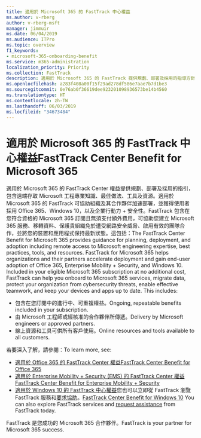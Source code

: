 ```yaml
---
title: 適用於 Microsoft 365 的 FastTrack 中心權益
ms.author: v-rberg
author: v-rberg-msft
manager: jimmuir
ms.date: 06/04/2019
ms.audience: ITPro
ms.topic: overview
f1_keywords:
- microsoft-365-onboarding-benefit
ms.service: m365-administration
localization_priority: Priority
ms.collection: FastTrack
description: 適用於 Microsoft 365 的 FastTrack 提供規劃、部署及採用的指導方針，包含遠端存取 Microsoft 工程專業知識、最佳做法、工具及資源。適用於 Microsoft 365 的 FastTrack 可協助組織及其合作夥伴加速部署，並獲得使用者採用 Office 365、Windows 10，以及企業行動力 + 安全性。
ms.openlocfilehash: a283f408a00f15f29ad278df586e7aae7b7d1be3
ms.sourcegitcommit: 0e76ab0f36619dee923201098936573be14b4560
ms.translationtype: HT
ms.contentlocale: zh-TW
ms.lasthandoff: 06/03/2019
ms.locfileid: "34673484"
---
```

# <a name="fasttrack-center-benefit-for-microsoft-365"></a><span data-ttu-id="b93d8-104">適用於 Microsoft 365 的 FastTrack 中心權益</span><span class="sxs-lookup"><span data-stu-id="b93d8-104">FastTrack Center Benefit for Microsoft 365</span></span>

<span data-ttu-id="b93d8-p102">適用於 Microsoft 365 的 FastTrack Center 權益提供規劃、部署及採用的指引，包含遠端存取 Microsoft 工程專業知識、最佳做法、工具及資源。適用於 Microsoft 365 的 FastTrack 可協助組織及其合作夥伴加速部署，並獲得使用者採用 Office 365、Windows 10，以及企業行動力 + 安全性。FastTrack 包含在您符合資格的 Microsoft 365 訂閱且無須支付額外費用，可協助您建立 Microsoft 365 服務、移轉資料、保護貴組織免於遭受網路安全威脅、啟用有效的團隊合作，並將您的裝置和應用程式保持最新狀態。這包括：</span><span class="sxs-lookup"><span data-stu-id="b93d8-p102">The FastTrack Center Benefit for Microsoft 365 provides guidance for planning, deployment, and adoption including remote access to Microsoft engineering expertise, best practices, tools, and resources. FastTrack for Microsoft 365 helps organizations and their partners accelerate deployment and gain end-user adoption of Office 365, Enterprise Mobility + Security, and Windows 10. Included in your eligible Microsoft 365 subscription at no additional cost, FastTrack can help you onboard to Microsoft 365 services, migrate data, protect your organization from cybersecurity threats, enable effective teamwork, and keep your devices and apps up to date. This includes:</span></span>

- <span data-ttu-id="b93d8-109">包含在您訂閱中的進行中、可重複權益。</span><span class="sxs-lookup"><span data-stu-id="b93d8-109">Ongoing, repeatable benefits included in your subscription.</span></span>
- <span data-ttu-id="b93d8-110">由 Microsoft 工程師或經核准的合作夥伴所傳遞。</span><span class="sxs-lookup"><span data-stu-id="b93d8-110">Delivery by Microsoft engineers or approved partners.</span></span>
- <span data-ttu-id="b93d8-111">線上資源和工具可供所有客戶使用。</span><span class="sxs-lookup"><span data-stu-id="b93d8-111">Online resources and tools available to all customers.</span></span>
  
<span data-ttu-id="b93d8-112">若要深入了解，請參閱：</span><span class="sxs-lookup"><span data-stu-id="b93d8-112">To learn more, see:</span></span>

- [<span data-ttu-id="b93d8-113">適用於 Office 365 的 FastTrack Center 權益</span><span class="sxs-lookup"><span data-stu-id="b93d8-113">FastTrack Center Benefit for Office 365</span></span>](O365-fasttrack-benefit-for-office-365.md) 
- [<span data-ttu-id="b93d8-114">適用於 Enterprise Mobility + Security (EMS) 的 FastTrack Center 權益</span><span class="sxs-lookup"><span data-stu-id="b93d8-114">FastTrack Center Benefit for Enterprise Mobility + Security</span></span>](EMS-fasttrack-benefit-for-EMS.md)
- <span data-ttu-id="b93d8-115">[適用於 Windows 10 的 FastTrack 中心權益](Win-10-fasttrack-benefit-for-Windows-10.md)您也可以立即從 FastTrack 瀏覽 FastTrack 服務和[要求協助](https://go.microsoft.com/fwlink/p/?LinkId=2003903)。</span><span class="sxs-lookup"><span data-stu-id="b93d8-115">[FastTrack Center Benefit for Windows 10](Win-10-fasttrack-benefit-for-Windows-10.md) You can also explore FastTrack services and [request assistance](https://go.microsoft.com/fwlink/p/?LinkId=2003903) from FastTrack today.</span></span>

<span data-ttu-id="b93d8-116">FastTrack 是您成功的 Microsoft 365 合作夥伴。</span><span class="sxs-lookup"><span data-stu-id="b93d8-116">FastTrack is your partner for Microsoft 365 success.</span></span>
  
  

 